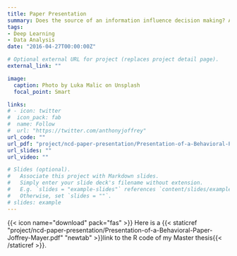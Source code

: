 ```yaml
---
title: Paper Presentation
summary: Does the source of an information influence decision making? A critical analysis of the *messenger effect* in the context of smoking behaviors.
tags:
- Deep Learning
- Data Analysis
date: "2016-04-27T00:00:00Z"

# Optional external URL for project (replaces project detail page).
external_link: ""

image:
  caption: Photo by Luka Malic on Unsplash
  focal_point: Smart

links:
# - icon: twitter
#  icon_pack: fab
#  name: Follow
#  url: "https://twitter.com/anthonyjoffrey"
url_code: ""
url_pdf: "project/ncd-paper-presentation/Presentation-of-a-Behavioral-Paper-Joffrey-Mayer.pdf"
url_slides: ""
url_video: ""

# Slides (optional).
#   Associate this project with Markdown slides.
#   Simply enter your slide deck's filename without extension.
#   E.g. `slides = "example-slides"` references `content/slides/example-slides.md`.
#   Otherwise, set `slides = ""`.
# slides: example
---
```


{{< icon name="download" pack="fas" >}} Here is a {{< staticref "project/ncd-paper-presentation/Presentation-of-a-Behavioral-Paper-Joffrey-Mayer.pdf" "newtab" >}}link to the R code of my Master thesis{{< /staticref >}}.
